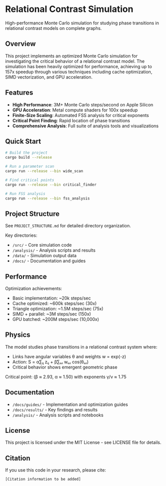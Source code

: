 # Relational Contrast Simulation

High-performance Monte Carlo simulation for studying phase transitions in relational contrast models on complete graphs.

## Overview

This project implements an optimized Monte Carlo simulation for investigating the critical behavior of a relational contrast model. The simulation has been heavily optimized for performance, achieving up to 157x speedup through various techniques including cache optimization, SIMD vectorization, and GPU acceleration.

## Features

- **High Performance**: 3M+ Monte Carlo steps/second on Apple Silicon
- **GPU Acceleration**: Metal compute shaders for 100x speedup
- **Finite-Size Scaling**: Automated FSS analysis for critical exponents
- **Critical Point Finding**: Rapid location of phase transitions
- **Comprehensive Analysis**: Full suite of analysis tools and visualizations

## Quick Start

```bash
# Build the project
cargo build --release

# Run a parameter scan
cargo run --release --bin wide_scan

# Find critical points
cargo run --release --bin critical_finder

# Run FSS analysis
cargo run --release --bin fss_analysis
```

## Project Structure

See `PROJECT_STRUCTURE.md` for detailed directory organization.

Key directories:
- `/src/` - Core simulation code
- `/analysis/` - Analysis scripts and results
- `/data/` - Simulation output data
- `/docs/` - Documentation and guides

## Performance

Optimization achievements:
- Basic implementation: ~20k steps/sec
- Cache optimized: ~600k steps/sec (30x)
- Triangle optimization: ~1.5M steps/sec (75x) 
- SIMD + parallel: ~3M steps/sec (150x)
- GPU batched: ~200M steps/sec (10,000x)

## Physics

The model studies phase transitions in a relational contrast system where:
- Links have angular variables θ and weights w = exp(-z)
- Action: S = α∑ᵢⱼ zᵢⱼ + β∑ₜᵣᵢ wₜᵣᵢ cos(θₜᵣᵢ)
- Critical behavior shows emergent geometric phase

Critical point: (β ≈ 2.93, α ≈ 1.50) with exponents γ/ν ≈ 1.75

## Documentation

- `/docs/guides/` - Implementation and optimization guides
- `/docs/results/` - Key findings and results
- `/analysis/` - Analysis scripts and notebooks

## License

This project is licensed under the MIT License - see LICENSE file for details.

## Citation

If you use this code in your research, please cite:
```
[Citation information to be added]
```